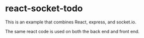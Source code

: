 # react-socket-todo

This is an example that combines React, express, and socket.io. 

The same react code is used on both the back end and front end.
